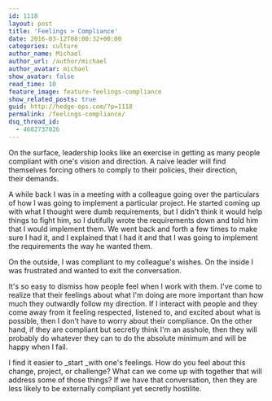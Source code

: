 ```yaml
---
id: 1118
layout: post
title: 'Feelings > Compliance'
date: 2016-03-12T08:00:32+00:00
categories: culture
author_name: Michael
author_url: /author/michael
author_avatar: michael
show_avatar: false
read_time: 10
feature_image: feature-feelings-compliance 
show_related_posts: true 
guid: http://hedge-ops.com/?p=1118
permalink: /feelings-compliance/
dsq_thread_id:
  - 4602737026
---
```

On the surface, leadership looks like an exercise in getting as many people compliant with one's vision and direction. A naive leader will find themselves forcing others to comply to their policies, their direction, their demands.

A while back I was in a meeting with a colleague going over the particulars of how I was going to implement a particular project. He started coming up with what I thought were dumb requirements, but I didn't think it would help things to fight him, so I dutifully wrote the requirements down and told him that I would implement them. We went back and forth a few times to make sure I had it, and I explained that I had it and that I was going to implement the requirements the way he wanted them.

On the outside, I was compliant to my colleague's wishes. On the inside I was frustrated and wanted to exit the conversation.<!--more-->

It's so easy to dismiss how people feel when I work with them. I've come to realize that their feelings about what I'm doing are more important than how much they outwardly follow my direction. If I interact with people and they come away from it feeling respected, listened to, and excited about what is possible, then I don't have to worry about their compliance. On the other hand, if they are compliant but secretly think I'm an asshole, then they will probably do whatever they can to do the absolute minimum and will be happy when I fail.

I find it easier to _start _with one's feelings. How do you feel about this change, project, or challenge? What can we come up with together that will address some of those things? If we have that conversation, then they are less likely to be externally compliant yet secretly hostilite.
